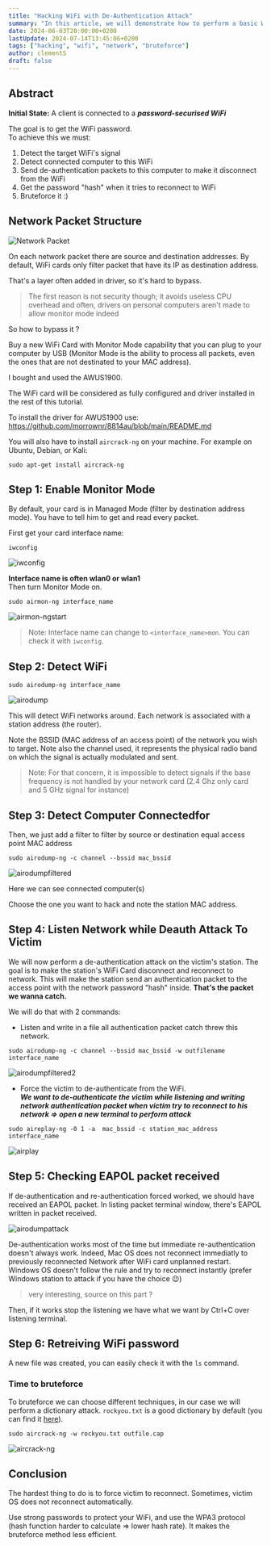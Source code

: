 ```yaml
---
title: "Hacking WiFi with De-Authentication Attack"
summary: "In this article, we will demonstrate how to perform a basic WiFi attack with `aircrack-ng` by forcing client deauthentication, retrieving the password hash and finally bruteforcing the password."
date: 2024-06-03T20:00:00+0200
lastUpdate: 2024-07-14T13:45:06+0200
tags: ["hacking", "wifi", "network", "bruteforce"]
author: clementS
draft: false
---
```


## Abstract

**Initial State:** A client is connected to a ***password-securised WiFi***

The goal is to get the WiFi password.  
To achieve this we must:  
1) Detect the target WiFi's signal
2) Detect connected computer to this WiFi
3) Send de-authentication packets to this computer to make it disconnect from the WiFi
4) Get the password "hash" when it tries to reconnect to WiFi
5) Bruteforce it :)

## Network Packet Structure

![Network Packet](ip_header.jpg)

On each network packet there are source and destination addresses.
By default, WiFi cards only filter packet that have its IP as destination address.

That's a layer often added in driver, so it's hard to bypass.

> The first reason is not security though; it avoids useless CPU overhead and often, drivers on personal computers aren't made to allow monitor mode indeed

So how to bypass it ?

Buy a new WiFi Card with Monitor Mode capability that you can plug to your computer by USB (Monitor Mode is the ability to process all packets, even the ones that are not destinated to your MAC address).

I bought and used the AWUS1900.

The WiFi card will be considered as fully configured and driver installed in the rest of this tutorial.

To install the driver for AWUS1900 use:  
https://github.com/morrownr/8814au/blob/main/README.md

You will also have to install `aircrack-ng` on your machine.
For example on Ubuntu, Debian, or Kali:
```
sudo apt-get install aircrack-ng
```

## Step 1: Enable Monitor Mode
By default, your card is in Managed Mode (filter by destination address mode).
You have to tell him to get and read every packet.

First get your card interface name:
```
iwconfig
```

![iwconfig](iwconfig.png)

**Interface name is often wlan0 or wlan1**  
Then turn Monitor Mode on.  

```
sudo airmon-ng interface_name
```

![airmon-ngstart](airmon-ngstart.png)

> Note: Interface name can change to `<interface_name>mon`.
> You can check it with `iwconfig`.

## Step 2: Detect WiFi

```
sudo airodump-ng interface_name  
```
![airodump](airodump.png)

This will detect WiFi networks around. Each network is associated with a station address (the router).

Note the BSSID (MAC address of an access point) of the network you wish to target.
Note also the channel used, it represents the physical radio band on which the signal is actually modulated and sent.

> Note: For that concern, it is impossible to detect signals if the base frequency is not handled by your network card (2.4 Ghz only card and 5 GHz signal for instance)

## Step 3: Detect Computer Connectedfor

Then, we just add a filter to filter by source or destination equal access point MAC address
```
sudo airodump-ng -c channel --bssid mac_bssid
```

![airodumpfiltered](airodumpfiltered.png)

Here we can see connected computer(s)

Choose the one you want to hack and note the station MAC address.

## Step 4: Listen Network while Deauth Attack To Victim

We will now perform a de-authentication attack on the victim's station.
The goal is to make the station's WiFi Card disconnect and reconnect to network.
This will make the station send an authentication packet to the access point with the network password "hash" inside.
**That's the packet we wanna catch.**

We will do that with 2 commands:  
- Listen and write in a file all authentication packet catch threw this network.
```
sudo airodump-ng -c channel --bssid mac_bssid -w outfilename interface_name 
```

![airodumpfiltered2](airodumpfiltered2.png)

- Force the victim to de-authenticate from the WiFi.  
***We want to de-authenticate the victim while listening and writing network authentication packet when victim try to reconnect to his network => open a new terminal to perform attack***
```
sudo aireplay-ng -0 1 -a  mac_bssid -c station_mac_address interface_name
```

![airplay](airplay.png)

## Step 5: Checking EAPOL packet received

If de-authentication and re-authentication forced worked, we should have received an EAPOL packet. In listing packet terminal window, there's EAPOL written in packet received.

![airodumpattack](airodumpattack.png)

De-authentication works most of the time but immediate re-authentication doesn't always work.
Indeed, Mac OS does not reconnect immediatly to previously reconnected Network after WiFi card unplanned restart.
Windows OS doesn't follow the rule and try to reconnect instantly (prefer Windows station to attack if you have the choice :wink:)

> very interesting,  source on this part  ?

Then, if it works stop the listening we have what we want by Ctrl+C over listening terminal.

## Step 6: Retreiving WiFi password

A new file was created, you can easily check it with the `ls` command.

### Time to bruteforce
To bruteforce we can choose different techniques, in our case we will perform a dictionary attack.
`rockyou.txt` is a good dictionary by default (you can find it [here](https://github.com/zacheller/rockyou)).

```
sudo aircrack-ng -w rockyou.txt outfile.cap
```

![aircrack-ng](aircrack-ng.png)

## Conclusion

The hardest thing to do is to force victim to reconnect.
Sometimes, victim OS does not reconnect automatically.  

Use strong passwords to protect your WiFi, and use the WPA3 protocol (hash function harder to calculate => lower hash rate).
It makes the bruteforce method less efficient.

